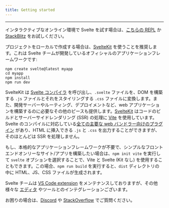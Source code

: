 ```yaml
---
title: Getting started
---
```


---

インタラクティブなオンライン環境で Svelte を試す場合は、[こちらの REPL](https://svelte.dev/repl) か [StackBlitz](https://node.new/svelte) をお試しください。

プロジェクトをローカルで作成する場合は、[SvelteKit](https://kit.svelte.jp/) を使うことを推奨します。これは Svelte チームが開発しているオフィシャルのアプリケーションフレームワークです:
```
npm create svelte@latest myapp
cd myapp
npm install
npm run dev
```

SvelteKit は [Svelte コンパイラ](https://www.npmjs.com/package/svelte) を呼び出し、`.svelte` ファイルを、DOM を構築する `.js` ファイルとそれをスタイリングする `.css` ファイルに変換します。また、開発サーバーやルーティング、デプロイメントなど、web アプリケーションを構築するのに必要なその他のピースも提供します。[SvelteKit](https://kit.svelte.jp/) はコードのビルドとサーバーサイドレンダリング (SSR) の処理に [Vite](https://vitejs.dev/) を使用しています。Svelte のコンパイルに対応している[全ての主要な web バンドラー向けのプラグイン](https://sveltesociety.dev/tools#bundling) があり、HTML に挿入できる `.js` と `.css` を出力することができますが、そのほとんどは SSR を処理しません。

もし、本格的なアプリケーションフレームワークが不要で、シンプルなフロントエンドオンリーなサイト/アプリを構築したい場合は、`npm init vite` を実行して `svelte` オプションを選択することで、Vite と Svelte (Kit なし) を使用することもできます。この場合、`npm run build` を実行すると、`dist` ディレクトリの中に HTML、JS、CSS ファイルが生成されます。

Svelte チームは [VS Code extension](https://marketplace.visualstudio.com/items?itemName=svelte.svelte-vscode) をメンテナンスしておりますが、その他様々な [エディタ](https://sveltesociety.dev/tools#editor-support) やツールとのインテグレーションございます。

お困りの場合は、[Discord](https://svelte.dev/chat) や [StackOverflow](https://stackoverflow.com/questions/tagged/svelte) でご質問ください。
